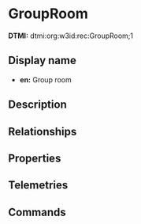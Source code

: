 # GroupRoom
**DTMI:** dtmi:org:w3id:rec:GroupRoom;1
## Display name
- **en:** Group room
## Description
## Relationships
## Properties
## Telemetries
## Commands
